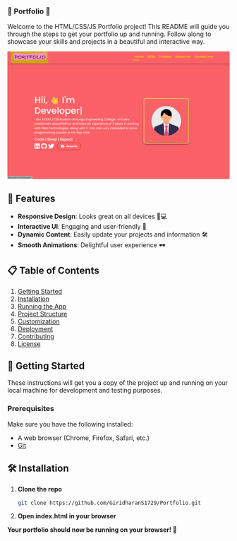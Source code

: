 ### 🌟 Portfolio 🌟

Welcome to the HTML/CSS/JS Portfolio project! This README will guide you through the steps to get your portfolio up and running. Follow along to showcase your skills and projects in a beautiful and interactive way.

![Portfolio Banner](images/banner.png)

## 🚀 Features

- **Responsive Design**: Looks great on all devices 📱💻
- **Interactive UI**: Engaging and user-friendly 🎨
- **Dynamic Content**: Easily update your projects and information 🛠️
- **Smooth Animations**: Delightful user experience 🕶️

## 📋 Table of Contents

1. [Getting Started](#getting-started)
2. [Installation](#installation)
3. [Running the App](#running-the-app)
4. [Project Structure](#project-structure)
5. [Customization](#customization)
6. [Deployment](#deployment)
7. [Contributing](#contributing)
8. [License](#license)

## 🔧 Getting Started

These instructions will get you a copy of the project up and running on your local machine for development and testing purposes.

### Prerequisites

Make sure you have the following installed:
- A web browser (Chrome, Firefox, Safari, etc.)
- [Git](https://git-scm.com/)

## 🛠️ Installation

1. **Clone the repo**

   ```sh
   git clone https://github.com/GiridharanS1729/Portfolio.git
2. **Open index.html in your browser**

**Your portfolio should now be running on your browser! 🎉**
